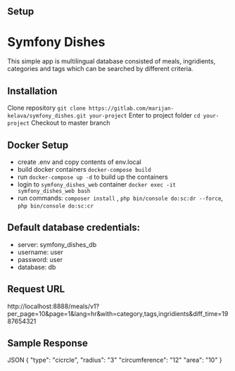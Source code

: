 ## Setup

# Symfony Dishes

This simple app is multilingual database consisted of meals, ingridients, categories and tags which can be searched by different criteria.

## Installation

Clone repository `git clone https://gitlab.com/marijan-kelava/symfony_dishes.git your-project`
Enter to project folder `cd your-project`
Checkout to master branch

## Docker Setup
 - create .env and copy contents of env.local
 - build docker containers `docker-compose build`
 - run `docker-compose up -d` to build up the containers 
 - login to `symfony_dishes_web` container `docker exec -it symfony_dishes_web bash` 
 - run commands:
    `composer install` ,
    `php bin/console do:sc:dr --force`,
    `php bin/console do:sc:cr`


## Default database credentials:
 - server: symfony_dishes_db
 - username: user
 - password: user
 - database: db

## Request URL
http://localhost:8888/meals/v1?per_page=10&page=1&lang=hr&with=category,tags,ingridients&diff_time=1987654321

## Sample Response
JSON
{ "type": "cicrcle", "radius": "3" "circumference": "12" "area": "10" }








